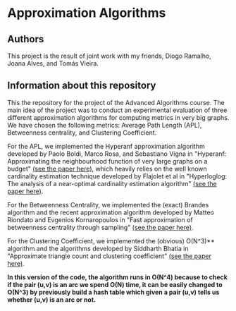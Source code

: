 # Approximation Algorithms

## Authors
This project is the result of joint work with my friends, Diogo Ramalho, Joana Alves, and Tomás Vieira.

## Information about this repository
This the repository for the project of the Advanced Algorithms course.
The main idea of the project was to conduct an experimental evaluation of three different approximation algorithms for computing metrics in very big graphs. We have chosen the following metrics: Average Path Length (APL), Betweenness centrality, and Clustering Coefficient. 

For the APL, we implemented the Hyperanf approximation algorithm developed by Paolo Boldi, Marco Rosa, and Sebastiano Vigna in "Hyperanf: Approximating the neighbourhood function of very large graphs on a budget" [(see the paper here)](https://dl.acm.org/doi/10.1145/1963405.1963493), which heavily relies on the well known cardinality estimation technique developed by Flajolet et al in "Hyperloglog: The analysis of a near-optimal cardinality estimation algorithm" [(see the paper here)](https://hal.archives-ouvertes.fr/hal-00406166/).

For the Betweenness Centrality, we implemented the (exact) Brandes algorithm and the recent approximation algorithm developed by Matteo Riondato and Evgenios Kornaropoulos in "Fast approximation of betweenness centrality through sampling" [(see the paper here)](https://dl.acm.org/doi/abs/10.1145/2556195.2556224).

For the Clustering Coefficient, we implemented the (obvious) O(N^3)** algorithm and the algorithms developed by Siddharth Bhatia in "Approximate triangle count and clustering coefficient" [(see the paper here)](https://dl.acm.org/doi/10.1145/3183713.3183715).

**In this version of the code, the algorithm runs in O(N^4) because to check if the pair (u,v) is an arc we spend O(N) time, it can be easily changed to O(N^3) by previously build a hash table which given a pair (u,v) tells us whether (u,v) is an arc or not.**